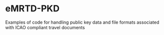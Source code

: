 # eMRTD-PKD
Examples of code for handling public key data and file formats associated with ICAO compliant travel documents
